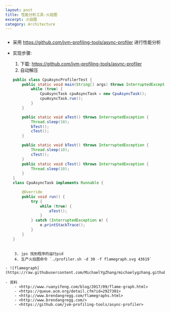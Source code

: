 ```yaml
---
layout: post
title: 性能分析工具-火焰图
excerpt: 火焰图
category: Architecture
---
```


##### 

- 采用 <https://github.com/jvm-profiling-tools/async-profiler> 进行性能分析

- 实现步骤:
    1. 下载: <https://github.com/jvm-profiling-tools/async-profiler>
    2. 自动解压

    ```java
    public class CpuAsyncProfilerTest {
        public static void main(String[] args) throws InterruptedException {
            while (true) {
                CpuAsyncTask cpuAsyncTask = new CpuAsyncTask();
                cpuAsyncTask.run();
            }
        }

        public static void aTest() throws InterruptedException {
            Thread.sleep(10);
            bTest();
            cTest();
        }

        public static void bTest() throws InterruptedException {
            Thread.sleep(10);
            cTest();
        }
        public static void cTest() throws InterruptedException {
            Thread.sleep(10);
        }
    }
    class CpuAsyncTask implements Runnable {

        @Override
        public void run() {
            try {
                while (true) {
                    aTest();
                }
            } catch (InterruptedException e) {
                e.printStackTrace();
            }
        }
    }
```
    
    3. jps 找到程序的运行pid
    4. 生产火焰图命令 `./profiler.sh -d 30 -f flamegraph.svg 43619`

- ![flamegraph](https://raw.githubusercontent.com/MichaelYgZhang/michaelygzhang.github.io/master/images/flamegraph.svg)

- 资料
    - <http://www.ruanyifeng.com/blog/2017/09/flame-graph.html>
    - <https://queue.acm.org/detail.cfm?id=2927301>
    - <http://www.brendangregg.com/flamegraphs.html>
    - <http://www.brendangregg.com/>
    - <https://github.com/jvm-profiling-tools/async-profiler>